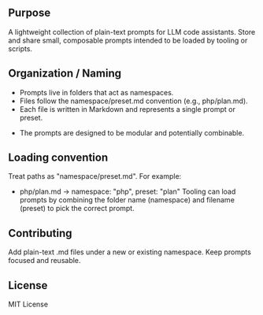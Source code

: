 ## Purpose
A lightweight collection of plain-text prompts for LLM code assistants. Store and share small, composable prompts intended to be loaded by tooling or scripts.

## Organization / Naming
- Prompts live in folders that act as namespaces.
- Files follow the namespace/preset.md convention (e.g., php/plan.md).
- Each file is written in Markdown and represents a single prompt or preset.
* The prompts are designed to be modular and potentially combinable.

## Loading convention
Treat paths as "namespace/preset.md". For example:
- php/plan.md → namespace: "php", preset: "plan"
Tooling can load prompts by combining the folder name (namespace) and filename (preset) to pick the correct prompt.

## Contributing
Add plain-text .md files under a new or existing namespace. Keep prompts focused and reusable.

## License
MIT License
